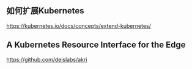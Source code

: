 ## 如何扩展Kubernetes

https://kubernetes.io/docs/concepts/extend-kubernetes/

## A Kubernetes Resource Interface for the Edge

https://github.com/deislabs/akri
